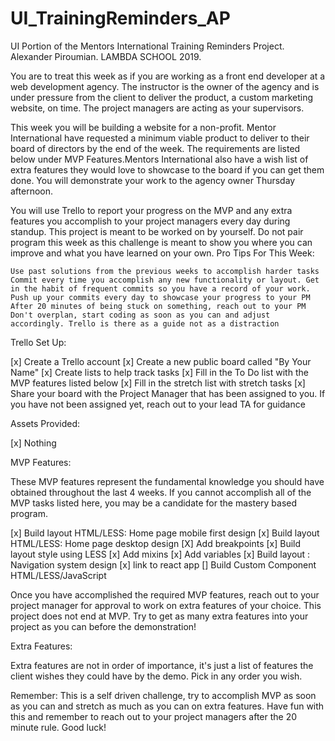 # UI_TrainingReminders_AP
UI Portion of the Mentors International Training Reminders Project.
Alexander Piroumian.
LAMBDA SCHOOL 2019.


You are to treat this week as if you are working as a front end developer at a web development agency. The instructor is the owner of the agency and is under pressure from the client to deliver the product, a custom marketing website, on time. The project managers are acting as your supervisors.

This week you will be building a website for a non-profit. Mentor International have requested a minimum viable product to deliver to their board of directors by the end of the week. The requirements are listed below under MVP Features.Mentors International also have a wish list of extra features they would love to showcase to the board if you can get them done. You will demonstrate your work to the agency owner Thursday afternoon.

You will use Trello to report your progress on the MVP and any extra features you accomplish to your project managers every day during standup. This project is meant to be worked on by yourself. Do not pair program this week as this challenge is meant to show you where you can improve and what you have learned on your own.
Pro Tips For This Week:

    Use past solutions from the previous weeks to accomplish harder tasks
    Commit every time you accomplish any new functionality or layout. Get in the habit of frequent commits so you have a record of your work. Push up your commits every day to showcase your progress to your PM
    After 20 minutes of being stuck on something, reach out to your PM
    Don't overplan, start coding as soon as you can and adjust accordingly. Trello is there as a guide not as a distraction

Trello Set Up:

[x] Create a Trello account
[x] Create a new public board called "By Your Name"
[x] Create lists to help track tasks
[x] Fill in the To Do list with the MVP features listed below
[x] Fill in the stretch list with stretch tasks
[x] Share your board with the Project Manager that has been assigned to you. If you have not been assigned yet, reach out to your lead TA for guidance

Assets Provided:

[x] Nothing

MVP Features:

These MVP features represent the fundamental knowledge you should have obtained throughout the last 4 weeks. If you cannot accomplish all of the MVP tasks listed here, you may be a candidate for the mastery based program.

[x]    Build layout HTML/LESS: Home page mobile first design
[x]    Build layout HTML/LESS: Home page desktop design
        [X] Add breakpoints
[x]    Build layout style using LESS
        [x] Add mixins
        [x] Add variables
[x]    Build layout : Navigation system design
        [x] link to react app
[]    Build Custom Component HTML/LESS/JavaScript

Once you have accomplished the required MVP features, reach out to your project manager for approval to work on extra features of your choice. This project does not end at MVP. Try to get as many extra features into your project as you can before the demonstration!

Extra Features:

Extra features are not in order of importance, it's just a list of features the client wishes they could have by the demo. Pick in any order you wish.

Remember: This is a self driven challenge, try to accomplish MVP as soon as you can and stretch as much as you can on extra features. Have fun with this and remember to reach out to your project managers after the 20 minute rule. Good luck!